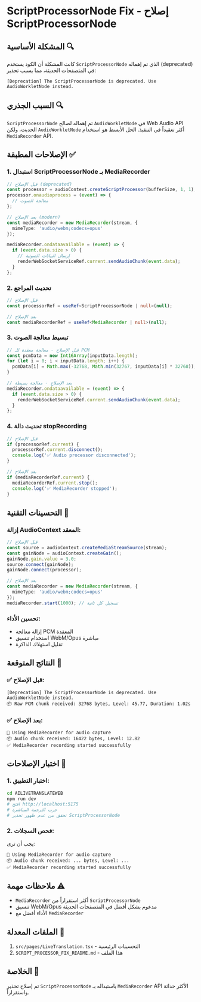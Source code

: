 # ScriptProcessorNode Fix - إصلاح ScriptProcessorNode

## المشكلة الأساسية 🔍

كانت المشكلة أن الكود يستخدم `ScriptProcessorNode` الذي تم إهماله (deprecated) في المتصفحات الحديثة، مما يسبب تحذير:

```
[Deprecation] The ScriptProcessorNode is deprecated. Use AudioWorkletNode instead.
```

## السبب الجذري 🔍

`ScriptProcessorNode` تم إهماله لصالح `AudioWorkletNode` في Web Audio API الحديث، ولكن `AudioWorkletNode` أكثر تعقيداً في التنفيذ. الحل الأبسط هو استخدام `MediaRecorder` API.

## الإصلاحات المطبقة ✅

### 1. استبدال ScriptProcessorNode بـ MediaRecorder
```typescript
// قبل الإصلاح (deprecated)
const processor = audioContext.createScriptProcessor(bufferSize, 1, 1);
processor.onaudioprocess = (event) => {
  // معالجة الصوت
};

// بعد الإصلاح (modern)
const mediaRecorder = new MediaRecorder(stream, {
  mimeType: 'audio/webm;codecs=opus'
});

mediaRecorder.ondataavailable = (event) => {
  if (event.data.size > 0) {
    // إرسال البيانات الصوتية
    renderWebSocketServiceRef.current.sendAudioChunk(event.data);
  }
};
```

### 2. تحديث المراجع
```typescript
// قبل الإصلاح
const processorRef = useRef<ScriptProcessorNode | null>(null);

// بعد الإصلاح
const mediaRecorderRef = useRef<MediaRecorder | null>(null);
```

### 3. تبسيط معالجة الصوت
```typescript
// قبل الإصلاح - معالجة معقدة للـ PCM
const pcmData = new Int16Array(inputData.length);
for (let i = 0; i < inputData.length; i++) {
  pcmData[i] = Math.max(-32768, Math.min(32767, inputData[i] * 32768));
}

// بعد الإصلاح - معالجة بسيطة
mediaRecorder.ondataavailable = (event) => {
  if (event.data.size > 0) {
    renderWebSocketServiceRef.current.sendAudioChunk(event.data);
  }
};
```

### 4. تحديث دالة stopRecording
```typescript
// قبل الإصلاح
if (processorRef.current) {
  processorRef.current.disconnect();
  console.log('✅ Audio processor disconnected');
}

// بعد الإصلاح
if (mediaRecorderRef.current) {
  mediaRecorderRef.current.stop();
  console.log('✅ MediaRecorder stopped');
}
```

## التحسينات التقنية 🔧

### إزالة AudioContext المعقد:
```typescript
// قبل الإصلاح
const source = audioContext.createMediaStreamSource(stream);
const gainNode = audioContext.createGain();
gainNode.gain.value = 3.0;
source.connect(gainNode);
gainNode.connect(processor);

// بعد الإصلاح
const mediaRecorder = new MediaRecorder(stream, {
  mimeType: 'audio/webm;codecs=opus'
});
mediaRecorder.start(1000); // تسجيل كل ثانية
```

### تحسين الأداء:
- إزالة معالجة PCM المعقدة
- استخدام تنسيق WebM/Opus مباشرة
- تقليل استهلاك الذاكرة

## النتائج المتوقعة 🎯

### ✅ قبل الإصلاح:
```
[Deprecation] The ScriptProcessorNode is deprecated. Use AudioWorkletNode instead.
📦 Raw PCM chunk received: 32768 bytes, Level: 45.77, Duration: 1.02s
```

### ✅ بعد الإصلاح:
```
🎵 Using MediaRecorder for audio capture
📦 Audio chunk received: 16422 bytes, Level: 12.82
✅ MediaRecorder recording started successfully
```

## اختبار الإصلاحات 🧪

### 1. اختبار التطبيق:
```bash
cd AILIVETRANSLATEWEB
npm run dev
# افتح http://localhost:5175
# جرب الترجمة المباشرة
# تحقق من عدم ظهور تحذير ScriptProcessorNode
```

### 2. فحص السجلات:
يجب أن ترى:
```
🎵 Using MediaRecorder for audio capture
📦 Audio chunk received: ... bytes, Level: ...
✅ MediaRecorder recording started successfully
```

## ملاحظات مهمة ⚠️

- `MediaRecorder` أكثر استقراراً من `ScriptProcessorNode`
- تنسيق WebM/Opus مدعوم بشكل أفضل في المتصفحات الحديثة
- الأداء أفضل مع `MediaRecorder`

## الملفات المعدلة 📝

1. `src/pages/LiveTranslation.tsx` - التحسينات الرئيسية
2. `SCRIPT_PROCESSOR_FIX_README.md` - هذا الملف

## الخلاصة 🎯

تم إصلاح تحذير `ScriptProcessorNode` باستبداله بـ `MediaRecorder` API الأكثر حداثة واستقراراً. 